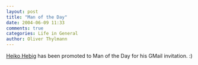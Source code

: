 ```yaml
---
layout: post
title: "Man of the Day"
date: 2004-06-09 11:33
comments: true
categories: Life in General
author: Oliver Thylmann
---
```



[Heiko Hebig](http://www.hebig.com/) has been promoted to Man of the Day for his GMail invitation. :)

